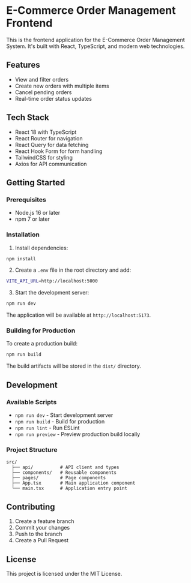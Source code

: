 # E-Commerce Order Management Frontend

This is the frontend application for the E-Commerce Order Management System. It's built with React, TypeScript, and modern web technologies.

## Features

- View and filter orders
- Create new orders with multiple items
- Cancel pending orders
- Real-time order status updates

## Tech Stack

- React 18 with TypeScript
- React Router for navigation
- React Query for data fetching
- React Hook Form for form handling
- TailwindCSS for styling
- Axios for API communication

## Getting Started

### Prerequisites

- Node.js 16 or later
- npm 7 or later

### Installation

1. Install dependencies:
```bash
npm install
```

2. Create a `.env` file in the root directory and add:
```bash
VITE_API_URL=http://localhost:5000
```

3. Start the development server:
```bash
npm run dev
```

The application will be available at `http://localhost:5173`.

### Building for Production

To create a production build:

```bash
npm run build
```

The build artifacts will be stored in the `dist/` directory.

## Development

### Available Scripts

- `npm run dev` - Start development server
- `npm run build` - Build for production
- `npm run lint` - Run ESLint
- `npm run preview` - Preview production build locally

### Project Structure

```
src/
  ├── api/          # API client and types
  ├── components/   # Reusable components
  ├── pages/        # Page components
  ├── App.tsx       # Main application component
  └── main.tsx      # Application entry point
```

## Contributing

1. Create a feature branch
2. Commit your changes
3. Push to the branch
4. Create a Pull Request

## License

This project is licensed under the MIT License.
